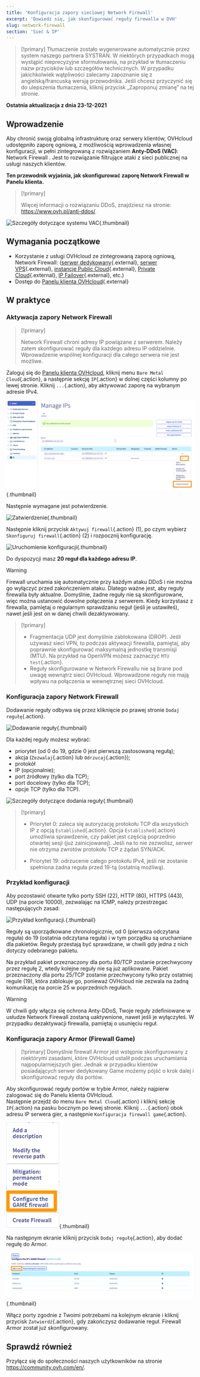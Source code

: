 ```yaml
---
title: 'Konfiguracja zapory sieciowej Network Firewall'
excerpt: 'Dowiedz się, jak skonfigurować reguły firewalla w OVH'
slug: network-firewall
section: 'Sieć & IP'
---
```


> [!primary]
> Tłumaczenie zostało wygenerowane automatycznie przez system naszego partnera SYSTRAN. W niektórych przypadkach mogą wystąpić nieprecyzyjne sformułowania, na przykład w tłumaczeniu nazw przycisków lub szczegółów technicznych. W przypadku jakichkolwiek wątpliwości zalecamy zapoznanie się z angielską/francuską wersją przewodnika. Jeśli chcesz przyczynić się do ulepszenia tłumaczenia, kliknij przycisk „Zaproponuj zmianę” na tej stronie.
>

**Ostatnia aktualizacja z dnia 23-12-2021**

## Wprowadzenie

Aby chronić swoją globalną infrastrukturę oraz serwery klientów, OVHcloud udostępniło zaporę ogniową, z możliwością wprowadzenia własnej konfiguracji, w pełni zintegrowaną z rozwiązaniem **Anty-DDoS (VAC)**: Network Firewall . Jest to rozwiązanie filtrujące ataki z sieci publicznej na usługi naszych klientów.

**Ten przewodnik wyjaśnia, jak skonfigurować zaporę Network Firewall w Panelu klienta.**


> [!primary]
>
> Więcej informacji o rozwiązaniu DDoS, znajdziesz na stronie: <https://www.ovh.pl/anti-ddos/>.
> 

![Szczegóły dotyczące systemu VAC](images/vac-inside.png){.thumbnail}


## Wymagania początkowe

- Korzystanie z usługi OVHcloud ze zintegrowaną zaporą ogniową, Network Firewall: ([serwer dedykowany](https://www.ovh.pl/serwery_dedykowane/){.external}, [serwer VPS](https://www.ovh.pl/vps/){.external}, [instancje Public Cloud](https://www.ovh.pl/public-cloud/instances/){.external}, [Private Cloud](https://www.ovh.pl/private-cloud/){.external}, [IP Failover](https://www.ovh.pl/serwery_dedykowane/ip_failover.xml){.external}, etc.)
- Dostęp do [Panelu klienta OVHcloud](https://www.ovh.com/auth/?action=gotomanager&from=https://www.ovh.pl/&ovhSubsidiary=pl){.external}


## W praktyce

### Aktywacja zapory Network Firewall 

> [!primary]
>
> Network Firewall chroni adresy IP powiązane z serwerem.  Należy zatem skonfigurować reguły dla każdego adresu IP oddzielnie. Wprowadzenie wspólnej konfiguracji dla całego serwera nie jest możliwe.
> 

Zaloguj się do [Panelu klienta OVHcloud](https://www.ovh.com/auth/?action=gotomanager&from=https://www.ovh.pl/&ovhSubsidiary=pl), kliknij menu `Bare Metal Cloud`{.action}, a następnie sekcję `IP`{.action} w dolnej części kolumny po lewej stronie. Kliknij `...`{.action}, aby aktywować zaporę na wybranym adresie IPv4.

![Aktywacja Network Firewall ](images/firewall_creation.png){.thumbnail}

Następnie wymagane jest potwierdzenie.

![Zatwierdzenie](images/creationvalid.png){.thumbnail}

Następnie kliknij przycisk `Aktywuj firewall`{.action} (1), po czym wybierz `Skonfiguruj firewall`{.action} (2) i rozpocznij konfigurację.

![Uruchomienie konfiguracji](images/activationconfig.png){.thumbnail}

Do dyspozycji masz **20 reguł dla każdego adresu IP**.

> [!warning]
>
> Firewall uruchamia się automatycznie przy każdym ataku DDoS i nie można go wyłączyć przed zakończeniem ataku.  Dlatego ważne jest, aby reguły firewalla były aktualne. 
> Domyślnie, żadne reguły nie są skonfigurowane, więc można ustanowić dowolne połączenia z serwerem. 
> Kiedy korzystasz z firewalla, pamiętaj o regularnym sprawdzaniu reguł (jeśli je ustawiłeś), nawet jeśli jest on w danej chwili dezaktywowany.
> 

> [!primary]
>
> - Fragmentacja UDP jest domyślnie zablokowana (DROP).  Jeśli używasz sieci VPN, to podczas aktywacji firewalla, pamiętaj, aby poprawnie skonfigurować maksymalną jednostkę transmisji (MTU). Na przykład na OpenVPN możesz zaznaczyć `MTU test`{.action}.
> - Reguły skonfigurowane w Network Firewallu nie są brane pod uwagę wewnątrz sieci OVHcloud.  Wprowadzone reguły nie mają wpływu na połączenia w wewnętrznej sieci OVHcloud.
>


### Konfiguracja zapory Network Firewall 

Dodawanie reguły odbywa się przez kliknięcie po prawej stronie `Dodaj regułę`{.action}.

![Dodawanie reguły](images/ajoutregle1.png){.thumbnail}

Dla każdej reguły możesz wybrać:

- priorytet (od 0 do 19, gdzie 0 jest pierwszą zastosowaną regułą);
- akcja (`Zezwalaj`{.action} lub `Odrzucaj`{.action});
- protokół
- IP (opcjonalnie);
- port źródłowy (tylko dla TCP);
- port docelowy (tylko dla TCP);
- opcje TCP (tylko dla TCP).

![Szczegóły dotyczące dodania reguły](images/ajoutregle4.png){.thumbnail}


> [!primary]
>
> - Priorytet 0: zaleca się autoryzację protokołu TCP dla wszystkich IP z opcją `Established`{.action}. Opcja `Established`{.action} umożliwia sprawdzenie, czy pakiet jest częścią poprzednio otwartej sesji (już zainicjowanej).  Jeśli na to nie zezwolisz, serwer nie otrzyma zwrotów protokołu TCP z żądań SYN/ACK.
> 
> - Priorytet 19: odrzucenie całego protokołu IPv4, jeśli nie zostanie spełniona żadna reguła przed 19-tą (ostatnią możliwą).
> 

### Przykład konfiguracji

Aby pozostawić otwarte tylko porty SSH (22), HTTP (80), HTTPS (443), UDP (na porcie 10000), zezwalając na ICMP, należy przestrzegać następujących zasad:

![Przykład konfiguracji.](images/exemple.png){.thumbnail}

Reguły są uporządkowane chronologicznie, od 0 (pierwsza odczytana reguła) do 19 (ostatnia odczytana reguła) i w tym porządku są uruchamiane dla pakietów.  Reguły przestają być sprawdzane, w chwili gdy jedna z nich dotyczy odebranego pakietu.

Na przykład pakiet przeznaczony dla portu 80/TCP zostanie przechwycony przez regułę 2, wtedy kolejne reguły nie są już aplikowane.  Pakiet przeznaczony dla portu 25/TCP zostanie przechwycony tylko przy ostatniej regule (19), która zablokuje go, ponieważ OVHcloud nie zezwala na żadną komunikację na porcie 25 w poprzednich regułach.

> [!warning]
>
> W chwili gdy włącza się ochrona Anty-DDoS, Twoje reguły zdefiniowane w usłudze Network Firewall zostaną uaktywnione, nawet jeśli je wyłączyłeś. W przypadku dezaktywacji firewalla, pamiętaj o usunięciu reguł.
> 

### Konfiguracja zapory Armor (Firewall Game)

> [!primary]
> Domyślnie firewall Armor jest wstępnie skonfigurowany z niektórymi zasadami, które OVHcloud ustalił podczas uruchamiania najpopularniejszych gier. Jednak w przypadku klientów posiadających serwer dedykowany Game możemy pójść o krok dalej i skonfigurować reguły dla portów.
>

Aby skonfigurować reguły portów w trybie Armor, należy najpierw zalogować się do Panelu klienta OVHcloud.<br>
Następnie przejdź do menu `Bare Metal Cloud`{.action} i kliknij sekcję `IP`{.action} na pasku bocznym po lewej stronie. Kliknij `...`{.action} obok adresu IP serwera gier, a następnie `Konfiguracja firewall game`{.action}.

![Game_wall](images/GAMEwall2021.png){.thumbnail}

Na następnym ekranie kliknij przycisk `Dodaj regułę`{.action}, aby dodać regułę do Armor.

![Konfiguruj_Armor](images/ConfigureArmor2021.png){.thumbnail}

Włącz porty zgodnie z Twoimi potrzebami na kolejnym ekranie i kliknij przycisk `Zatwierdź`{.action}, gdy zakończysz dodawanie reguł. Firewall Armor został już skonfigurowany.

## Sprawdź również

Przyłącz się do społeczności naszych użytkowników na stronie <https://community.ovh.com/en/>.